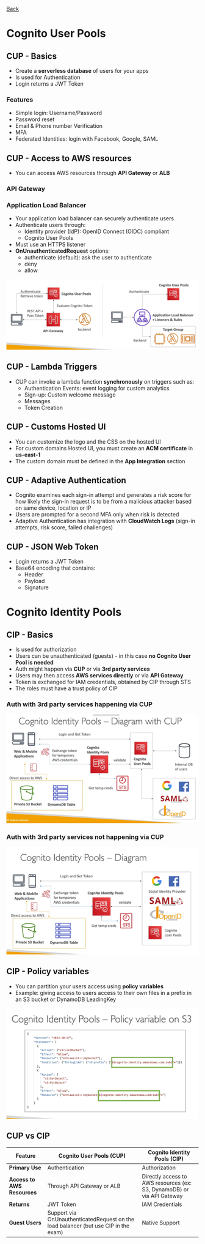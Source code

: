 [Back](./AWS.md)

# Cognito User Pools

## CUP - Basics

- Create a **serverless database** of users for your apps
- Is used for Authentication
- Login returns a JWT Token

### Features

- Simple login: Username/Password
- Password reset
- Email & Phone number Verification
- MFA
- Federated Identities: login with Facebook, Google, SAML

## CUP - Access to AWS resources

- You can access AWS resources through **API Gateway** or **ALB**

### API Gateway

### Application Load Balancer

- Your application load balancer can securely authenticate users
- Authenticate users through:
  - Identity provider (IdP): OpenID Connect (OIDC) compliant
  - Cognito User Pools
- Must use an HTTPS listener
- **OnUnauthenticatedRequest** options:
  - authenticate (default): ask the user to authenticate
  - deny
  - allow

![CUP Integrations](./assets/69.png)

## CUP - Lambda Triggers

- CUP can invoke a lambda function **synchronously** on triggers such as:
  - Authentication Events: event logging for custom analytics
  - Sign-up: Custom welcome message
  - Messages
  - Token Creation

## CUP - Customs Hosted UI

- You can customize the logo and the CSS on the hosted UI
- For custom domains Hosted UI, you must create an **ACM certificate** in **us-east-1**
- The custom domain must be defined in the **App Integration** section

## CUP - Adaptive Authentication

- Cognito examines each sign-in attempt and generates a risk score for how likely the sign-in request is to be from a malicious attacker based on same device, location or IP
- Users are prompted for a second MFA only when risk is detected
- Adaptive Authentication has integration with **CloudWatch Logs** (sign-in attempts, risk score, failed challenges)

## CUP - JSON Web Token

- Login returns a JWT Token
- Base64 encoding that contains:
  - Header
  - Payload
  - Signature

# Cognito Identity Pools

## CIP - Basics

- Is used for authorization
- Users can be unauthenticated (guests) - in this case **no Cognito User Pool is needed**
- Auth might happen via **CUP** or via **3rd party services**
- Users may then access **AWS services directly** or via **API Gateway**
- Token is exchanged for IAM credentials, obtained by CIP through STS
- The roles must have a trust policy of CIP

### Auth with 3rd party services happening via CUP

![CIP](./assets/66.png)

### Auth with 3rd party services not happening via CUP

![CIP](./assets/68.png)

## CIP - Policy variables

- You can partition your users access using **policy variables**
- Example: giving access to users access to their own files in a prefix in an S3 bucket or DynamoDB LeadingKey

![policy variable](./assets/67.png)

## CUP vs CIP

| Feature                     | Cognito User Pools (CUP)                                                            | Cognito Identity Pools (CIP)                                           |
| --------------------------- | ----------------------------------------------------------------------------------- | ---------------------------------------------------------------------- |
| **Primary Use**             | Authentication                                                                      | Authorization                                                          |
| **Access to AWS Resources** | Through API Gateway or ALB                                                          | Directly access to AWS resources (ex: S3, DynamoDB) or via API Gateway |
| **Returns**                 | JWT Token                                                                           | IAM Credentials                                                        |
| **Guest Users**             | Support via OnUnauthenticatedRequest on the load balancer (but use CIP in the exam) | Native Support                                                         |
